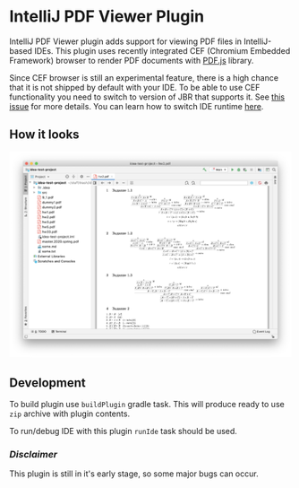 # IntelliJ PDF Viewer Plugin

IntelliJ PDF Viewer plugin adds support for viewing PDF files in IntelliJ-based IDEs. This plugin uses recently integrated CEF (Chromium Embedded Framework) browser to render PDF documents with [PDF.js](https://mozilla.github.io/pdf.js/) library.

Since CEF browser is still an experimental feature, there is a high chance that it is not shipped by default with your IDE. To be able to use CEF functionality you need to switch to version of JBR that supports it. See [this issue](https://youtrack.jetbrains.com/issue/IDEA-231833#focus=streamItem-27-3993099.0-0) for more details. You can learn how to switch IDE runtime [here](https://www.jetbrains.com/help/idea/switching-boot-jdk.html).

## How it looks

![Plugin screenshot](images/plugin-screenshot.png)

## Development

To build plugin use `buildPlugin` gradle task. This will produce ready to use `zip` archive with plugin contents.

To run/debug IDE with this plugin `runIde` task should be used.

### *Disclaimer*

This plugin is still in it's early stage, so some major bugs can occur.
